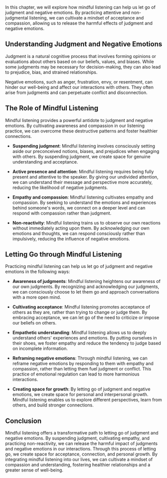 
In this chapter, we will explore how mindful listening can help us let go of judgment and negative emotions. By practicing attentive and non-judgmental listening, we can cultivate a mindset of acceptance and compassion, allowing us to release the harmful effects of judgment and negative emotions.

**Understanding Judgment and Negative Emotions**
------------------------------------------------

Judgment is a natural cognitive process that involves forming opinions or evaluations about others based on our beliefs, values, and biases. While some judgments may be necessary for decision-making, they can also lead to prejudice, bias, and strained relationships.

Negative emotions, such as anger, frustration, envy, or resentment, can hinder our well-being and affect our interactions with others. They often arise from judgments and can perpetuate conflict and disconnection.

**The Role of Mindful Listening**
---------------------------------

Mindful listening provides a powerful antidote to judgment and negative emotions. By cultivating awareness and compassion in our listening practice, we can overcome these destructive patterns and foster healthier connections.

* **Suspending judgment**: Mindful listening involves consciously setting aside our preconceived notions, biases, and prejudices when engaging with others. By suspending judgment, we create space for genuine understanding and acceptance.

* **Active presence and attention**: Mindful listening requires being fully present and attentive to the speaker. By giving our undivided attention, we can understand their message and perspective more accurately, reducing the likelihood of negative judgments.

* **Empathy and compassion**: Mindful listening cultivates empathy and compassion. By seeking to understand the emotions and experiences behind someone's words, we connect on a deeper level and can respond with compassion rather than judgment.

* **Non-reactivity**: Mindful listening trains us to observe our own reactions without immediately acting upon them. By acknowledging our own emotions and thoughts, we can respond consciously rather than impulsively, reducing the influence of negative emotions.

**Letting Go through Mindful Listening**
----------------------------------------

Practicing mindful listening can help us let go of judgment and negative emotions in the following ways:

* **Awareness of judgments**: Mindful listening heightens our awareness of our own judgments. By recognizing and acknowledging our judgments, we can consciously choose to let them go and approach conversations with a more open mind.

* **Cultivating acceptance**: Mindful listening promotes acceptance of others as they are, rather than trying to change or judge them. By embracing acceptance, we can let go of the need to criticize or impose our beliefs on others.

* **Empathetic understanding**: Mindful listening allows us to deeply understand others' experiences and emotions. By putting ourselves in their shoes, we foster empathy and reduce the tendency to judge based on incomplete information.

* **Reframing negative emotions**: Through mindful listening, we can reframe negative emotions by responding to them with empathy and compassion, rather than letting them fuel judgment or conflict. This practice of emotional regulation can lead to more harmonious interactions.

* **Creating space for growth**: By letting go of judgment and negative emotions, we create space for personal and interpersonal growth. Mindful listening enables us to explore different perspectives, learn from others, and build stronger connections.

**Conclusion**
--------------

Mindful listening offers a transformative path to letting go of judgment and negative emotions. By suspending judgment, cultivating empathy, and practicing non-reactivity, we can release the harmful impact of judgments and negative emotions in our interactions. Through this process of letting go, we create space for acceptance, connection, and personal growth. By integrating mindful listening into our lives, we can cultivate a mindset of compassion and understanding, fostering healthier relationships and a greater sense of well-being.
